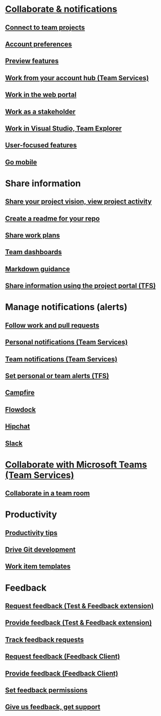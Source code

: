 # [Collaborate & notifications](overview.md)
## [Connect to team projects](../connect/connect-team-projects.md)  
## [Account preferences](../setup-admin/account-preferences.md)
## [Preview features](../collaborate/preview-features.md)
## [Work from your account hub (Team Services)](../connect/account-home-pages.md)
## [Work in the web portal](../connect/work-web-portal.md)
## [Work as a stakeholder](/docs/work/connect/work-as-a-stakeholder)</li>
## [Work in Visual Studio, Team Explorer](../connect/work-team-explorer.md)
## [User-focused features](../connect/user-focused-features.md)
## [Go mobile](mobile-work.md)
# Share information
## [Share your project vision, view project activity](project-vision-status.md)   
## [Create a readme for your repo](/docs/git/create-a-readme)  
## [Share work plans](/docs/work/track/share-plans)  
## [Team dashboards](/docs/report/dashboards)
## [Markdown guidance](/docs/reference/markdown-guidance)
## [Share information using the project portal (TFS)](/docs/sharepoint-dashboards/share-information-using-the-project-portal)
# Manage notifications (alerts) 
## [Follow work and pull requests](follow-work-items.md)
## [Personal notifications (Team Services)](manage-personal-notifications.md)
## [Team notifications (Team Services)](manage-team-notifications.md)
## [Set personal or team alerts (TFS)](../work/track/alerts-and-notifications.md)
## [Campfire](campfire.md)
## [Flowdock](flowdock.md)
## [Hipchat](hipchat.md)
## [Slack](slack.md)
# [Collaborate with Microsoft Teams (Team Services)](https://marketplace.visualstudio.com/items?itemName=ms-vsts.vss-services-teams)
## [Collaborate in a team room](collaborate-in-a-team-room.md)  
# Productivity
## [Productivity tips](../work/productivity/productivity-tips.md)  
## [Drive Git development](../work/backlogs/connect-work-items-to-git-dev-ops.md)  
## [Work item templates](../work/productivity/work-item-template.md)  
# Feedback
## [Request feedback (Test & Feedback extension)](/docs/test/manual-exploratory-testing/stakeholder/request-stakeholder-feedback)
## [Provide feedback (Test & Feedback extension)](/docs/test/manual-exploratory-testing/stakeholder/provide-stakeholder-feedback)
## [Track feedback requests](/docs/test/manual-exploratory-testing/stakeholder/track-stakeholder-feedback)  
## [Request feedback (Feedback Client)](/docs/work/connect/get-feedback)
## [Provide feedback (Feedback Client)](/docs/work/connect/give-feedback)
## [Set feedback permissions](/docs/work/connect/give-permissions-feedback)  
## [Give us feedback, get support](../provide-feedback.md)


